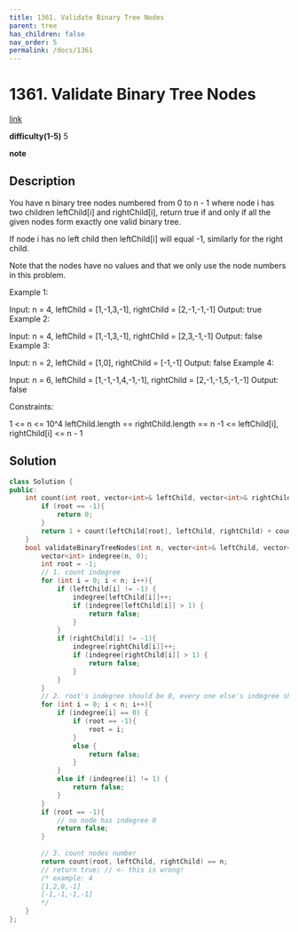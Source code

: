 ```yaml
---
title: 1361. Validate Binary Tree Nodes
parent: tree
has_children: false
nav_order: 5
permalink: /docs/1361
---
```

# 1361. Validate Binary Tree Nodes
[link](https://leetcode.com/problems/validate-binary-tree-nodes/)

**difficulty(1-5)**
5

**note**

## Description
You have n binary tree nodes numbered from 0 to n - 1 where node i has two children leftChild[i] and rightChild[i], return true if and only if all the given nodes form exactly one valid binary tree.

If node i has no left child then leftChild[i] will equal -1, similarly for the right child.

Note that the nodes have no values and that we only use the node numbers in this problem.

 

Example 1:



Input: n = 4, leftChild = [1,-1,3,-1], rightChild = [2,-1,-1,-1]
Output: true
Example 2:



Input: n = 4, leftChild = [1,-1,3,-1], rightChild = [2,3,-1,-1]
Output: false
Example 3:



Input: n = 2, leftChild = [1,0], rightChild = [-1,-1]
Output: false
Example 4:



Input: n = 6, leftChild = [1,-1,-1,4,-1,-1], rightChild = [2,-1,-1,5,-1,-1]
Output: false
 

Constraints:

1 <= n <= 10^4
leftChild.length == rightChild.length == n
-1 <= leftChild[i], rightChild[i] <= n - 1

## Solution
```c++
class Solution {
public:
    int count(int root, vector<int>& leftChild, vector<int>& rightChild){
        if (root == -1){
            return 0;
        }
        return 1 + count(leftChild[root], leftChild, rightChild) + count(rightChild[root], leftChild, rightChild);
    }
    bool validateBinaryTreeNodes(int n, vector<int>& leftChild, vector<int>& rightChild) {
        vector<int> indegree(n, 0);
        int root = -1;
        // 1. count indegree
        for (int i = 0; i < n; i++){
            if (leftChild[i] != -1) {
                indegree[leftChild[i]]++;
                if (indegree[leftChild[i]] > 1) {
                    return false;
                }
            }
            if (rightChild[i] != -1){
                indegree[rightChild[i]]++;
                if (indegree[rightChild[i]] > 1) {
                    return false;
                }
            }
        }
        // 2. root's indegree should be 0, every one else's indegree should be 1
        for (int i = 0; i < n; i++){
            if (indegree[i] == 0) {
                if (root == -1){
                    root = i;
                }
                else {
                    return false;
                }
            }
            else if (indegree[i] != 1) {
                return false;
            }
        }
        if (root == -1){
            // no node has indegree 0
            return false;
        }
        
        // 3. count nodes number
        return count(root, leftChild, rightChild) == n;        
        // return true; // <- this is wrong! 
        /* example: 4
        [1,2,0,-1]
        [-1,-1,-1,-1]
        */
    }
};
```